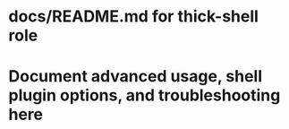 # docs/README.md for thick-shell role
# Document advanced usage, shell plugin options, and troubleshooting here
